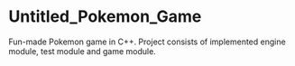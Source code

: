 # Untitled_Pokemon_Game
Fun-made Pokemon game in C++. Project consists of implemented engine module, test module and game module.
